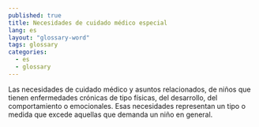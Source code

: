 ```yaml
---
published: true
title: Necesidades de cuidado médico especial
lang: es
layout: "glossary-word"
tags: glossary
categories:
  - es
  - glossary
---
```


Las necesidades de cuidado médico y asuntos relacionados, de niños que tienen enfermedades crónicas de tipo físicas, del desarrollo, del comportamiento o emocionales.  Esas necesidades representan un tipo o medida que excede aquellas que demanda un niño en general. 
